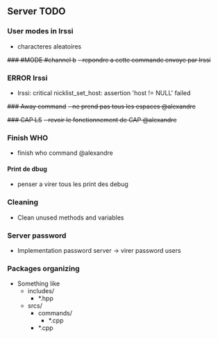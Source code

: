 ## Server TODO

### User modes in Irssi
- characteres aleatoires

~~### #MODE #channel b~~
~~- repondre a cette commande envoye par Irssi~~

### ERROR Irssi
- Irssi: critical nicklist_set_host: assertion 'host != NULL' failed

~~### Away command~~
~~- ne prend pas tous les espaces @alexandre~~

~~### CAP LS~~
~~- revoir le fonctionnement de CAP @alexandre~~ 

### Finish WHO
- finish who command @alexandre

#### Print de dbug
- penser a virer tous les print des debug

### Cleaning
- Clean unused methods and variables

### Server password 
- Implementation password server -> virer password users

### Packages organizing
- Something like
  - includes/
    - *.hpp
  - srcs/ 
    - commands/
      - *.cpp
    - *.cpp